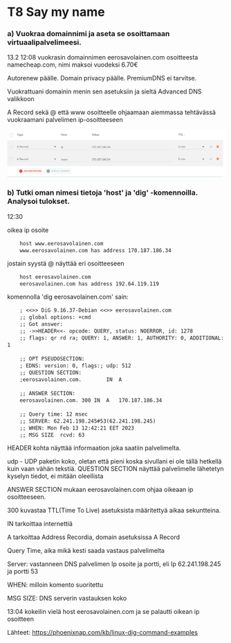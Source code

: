 # T8 Say my name

### a)  Vuokraa domainnimi ja aseta se osoittamaan virtuaalipalvelimeesi.
13.2 12:08
vuokrasin domainnimen eerosavolainen.com osoitteesta namecheap.com, nimi maksoi vuodeksi 6.70€

Autorenew päälle.
Domain privacy päälle.
PremiumDNS ei tarvitse.

Vuokrattuani domainin menin sen asetuksiin ja sieltä Advanced DNS valikkoon

A Record sekä @ että www osoitteelle ohjaamaan aiemmassa tehtävässä vuokraamani palvelimen ip-osoitteeseen

![](Pictures/T8a.png)

### b) Tutki oman nimesi tietoja 'host' ja 'dig' -komennoilla. Analysoi tulokset.
12:30

oikea ip osoite

		host www.eerosavolainen.com
		www.eerosavolainen.com has address 170.187.186.34

jostain syystä @ näyttää eri osoitteeseen

		host eerosavolainen.com
		eerosavolainen.com has address 192.64.119.119

komennolla 'dig eerosavolainen.com' sain:

		; <<>> DiG 9.16.37-Debian <<>> eerosavolainen.com
		;; global options: +cmd
		;; Got answer:
		;; ->>HEADER<<- opcode: QUERY, status: NOERROR, id: 1278
		;; flags: qr rd ra; QUERY: 1, ANSWER: 1, AUTHORITY: 0, ADDITIONAL: 1
		
		;; OPT PSEUDOSECTION:
		; EDNS: version: 0, flags:; udp: 512
		;; QUESTION SECTION:
		;eerosavolainen.com.		IN	A
		
		;; ANSWER SECTION:
		eerosavolainen.com.	300	IN	A	170.187.186.34
		
		;; Query time: 12 msec
		;; SERVER: 62.241.198.245#53(62.241.198.245)
		;; WHEN: Mon Feb 13 12:42:21 EET 2023
		;; MSG SIZE  rcvd: 63

HEADER kohta näyttää informaation joka saatiin palvelimelta.

udp - UDP paketin koko, oletan että pieni koska sivullani ei ole tällä hetkellä kuin vaan vähän tekstiä.
QUESTION SECTION näyttää palvelimelle lähetetyn kyselyn tiedot, ei mitään oleellista


ANSWER SECTION mukaan eerosavolainen.com ohjaa oikeaan ip osoitteeseen. 

300 kuvastaa TTL(Time To Live) asetuksista määritettyä aikaa sekuntteina.

IN tarkoittaa internettiä

A tarkoittaa Address Recordia, domain asetuksissa A Record


Query Time, aika mikä kesti saada vastaus palvelimelta

Server: vastanneen DNS palvelimen Ip osoite ja portti, eli Ip 62.241.198.245 ja portti 53

WHEN: milloin komento suoritettu

MSG SIZE: DNS serverin vastauksen koko

13:04
kokeilin vielä host eerosavolainen.com ja se palautti oikean ip osoitteen

Lähteet: 
https://phoenixnap.com/kb/linux-dig-command-examples
